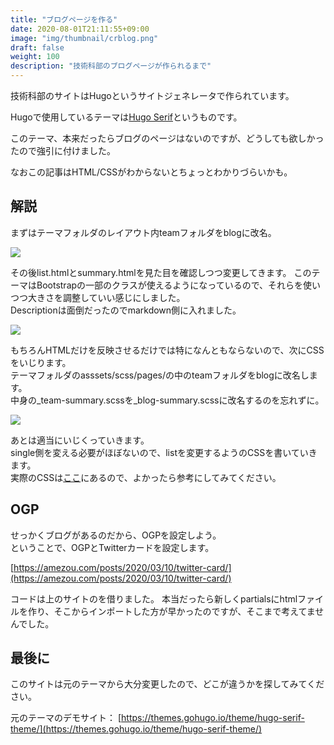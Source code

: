 ```yaml
---
title: "ブログページを作る"
date: 2020-08-01T21:11:55+09:00
image: "img/thumbnail/crblog.png"
draft: false
weight: 100
description: "技術科部のブログページが作られるまで"
---
```


技術科部のサイトはHugoというサイトジェネレータで作られています。

Hugoで使用しているテーマは[Hugo Serif](https://github.com/jugglerx/hugo-serif-theme)というものです。

このテーマ、本来だったらブログのページはないのですが、どうしても欲しかったので強引に付けました。

なおこの記事はHTML/CSSがわからないとちょっとわかりづらいかも。

## 解説

まずはテーマフォルダのレイアウト内teamフォルダをblogに改名。

![](/img/crblog/1.png)

その後list.htmlとsummary.htmlを見た目を確認しつつ変更してきます。
このテーマはBootstrapの一部のクラスが使えるようになっているので、それらを使いつつ大きさを調整していい感じにしました。  
Descriptionは面倒だったのでmarkdown側に入れました。

![](/img/crblog/2.png)

もちろんHTMLだけを反映させるだけでは特になんともならないので、次にCSSをいじります。  
テーマフォルダのasssets/scss/pages/の中のteamフォルダをblogに改名します。  
中身の_team-summary.scssを_blog-summary.scssに改名するのを忘れずに。  

![](/img/crblog/3.png)

あとは適当にいじくっていきます。  
single側を変える必要がほぼないので、listを変更するようのCSSを書いていきます。  
実際のCSSは[ここ](https://github.com/unls/techhugo/blob/master/themes/hugo-serif-theme/assets/scss/pages/blog/_blog-summary.scss)にあるので、よかったら参考にしてみてください。

## OGP

せっかくブログがあるのだから、OGPを設定しよう。  
ということで、OGPとTwitterカードを設定します。  

[https://amezou.com/posts/2020/03/10/twitter-card/](https://amezou.com/posts/2020/03/10/twitter-card/)

コードは上のサイトのを借りました。
本当だったら新しくpartialsにhtmlファイルを作り、そこからインポートした方が早かったのですが、そこまで考えてませんでした。

## 最後に

このサイトは元のテーマから大分変更したので、どこが違うかを探してみてください。

元のテーマのデモサイト：
[https://themes.gohugo.io/theme/hugo-serif-theme/](https://themes.gohugo.io/theme/hugo-serif-theme/)






